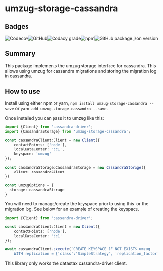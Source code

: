 # umzug-storage-cassandra

## Badges
![Codecov](https://img.shields.io/codecov/c/github/akboyd88/umzug-storage-cassandra?style=for-the-badge)![GitHub](https://img.shields.io/github/license/akboyd88/umzug-storage-cassandra?style=for-the-badge)![Codacy grade](https://img.shields.io/codacy/grade/300838852e9642ab937300be2ad611b0?style=for-the-badge)![npm](https://img.shields.io/npm/v/umzug-storage-cassandra?style=for-the-badge)![GitHub package.json version](https://img.shields.io/github/package-json/v/akboyd88/umzug-storage-cassandra?style=for-the-badge)

## Summary

This package implements the umzug storage interface for cassandra. This allows using umzug for cassandra migrations and storing the migration log in cassandra.

## How to use

Install using either npm or yarn, `npm install umzug-storage-cassandra --save` or `yarn add umzug-storage-cassandra --save`.

Once installed you can pass it to umzug like this: 

``` typescript
import {Client} from 'cassandra-driver';
import {CassandraStorage} from 'umzug-storage-cassandra';

const cassandraClient:Client = new Client({
    contactPoints: ['node'],
    localDataCenter: 'dc1',
    keyspace: 'umzug'
});

const cassandraStorage:CassandraStorage = new CassandraStorage({
    client: cassandraClient
})

const umzugOptions = {
  storage: cassandraStorage
}

```

You will need to manage/create the keyspace prior to using this for the migration log. See below for an example of creating the keyspace.

``` typescript
import {Client} from 'cassandra-driver';

const cassandraClient:Client = new Client({
    contactPoints: ['node'],
    localDataCenter: 'dc1'
});

await cassandraClient.execute(`CREATE KEYSPACE IF NOT EXISTS umzug
    WITH replication = {'class':'SimpleStrategy', 'replication_factor' : 3};`);
```

This library only works the datastax cassandra-driver client.